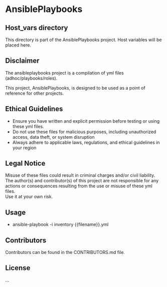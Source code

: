# AnsiblePlaybooks

## Host_vars directory
This directory is part of the AnsiblePlaybooks project.
Host variables will be placed here.

## Disclaimer
The ansibleplaybooks project is a compilation of yml files (adhoc/playbooks/roles).

This project, AnsiblePlaybooks, is designed to be used as a point of reference for other projects.

## Ethical Guidelines
* Ensure you have written and explicit permission before testing or using these yml files.
* Do not use these files for malicious purposes, including unauthorized access, data theft, or system disruption
* Always adhere to applicable laws, regulations, and ethical guidelines in your region

## Legal Notice
Misuse of these files could result in criminal charges and/or civil liability.  
The author(s) and contributor(s) of this project are not responsible for any actions
or consequences resulting from the use or misuse of these yml files.  
Use it at your own risk.

## Usage
- ansible-playbook -i inventory {{filename}}.yml

## Contributors
Contributors can be found in the CONTRIBUTORS.md file.

## License
...